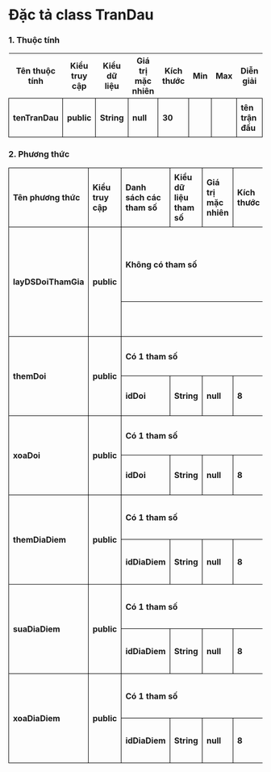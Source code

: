 # Đặc tả class TranDau

### 1. Thuộc tính
| Tên thuộc tính | Kiểu truy cập | Kiểu dữ liệu | Giá trị mặc nhiên | Kích thước| Min | Max | Diễn giải |
|---|---|---|---|---|---|---|---|
| tenTranDau | public | String | null | 30 | | | tên trận đấu |

### 2. Phương thức

<style>
table {
  border-collapse:collapse;
}

td {
  border: 1px solid #000;
  margin: 0;
  font-weight: bold;
  padding: 0.5em;
}
</style>

<table>
    <tr>
        <td>Tên phương thức</td>
        <td>Kiểu truy cập</td>
        <td>Danh sách các tham số</td>
        <td>Kiểu dữ liệu tham số</td>
        <td>Giá trị mặc nhiên</td>
        <td>Kích thước</td>
        <td>Kiểu trả về của phương thức</td>
        <td>Diễn giải</td>
    </tr>
    <tr>
      <td rowspan="2">layDSDoiThamGia</td>
      <td rowspan="2">public</td>
      <td colspan="4">Không có tham số</td>
      <td rowspan="2">List < Doi ></td>
      <td rowspan="2">Lấy danh sách đội tham gia vào trận đấu đó</td>
    </tr><tr>
      <td colspan="4"></td>
    </tr>
    <tr>
      <td rowspan="2">themDoi</td>
      <td rowspan="2">public</td>
      <td colspan="4">Có 1 tham số</td>
      <td rowspan="2"></td>
      <td rowspan="2">Thêm đội thi đấu vào trận đấu</td>
    </tr>
    <tr>
      <td>idDoi</td>
      <td>String</td>
      <td>null</td>
      <td>8</td>
    </tr>
    <tr>
      <td rowspan="2">xoaDoi</td>
      <td rowspan="2">public</td>
      <td colspan="4">Có 1 tham số</td>
      <td rowspan="2"></td>
      <td rowspan="2">Xóa đội thi đấu khỏi trận đấu</td>
    </tr>
    <tr>
      <td>idDoi</td>
      <td>String</td>
      <td>null</td>
      <td>8</td>
    </tr>
    <tr>
      <td rowspan="2">themDiaDiem</td>
      <td rowspan="2">public</td>
      <td colspan="4">Có 1 tham số</td>
      <td rowspan="2"></td>
      <td rowspan="2">Thêm địa điểm thi đấu vào trận đấu</td>
    </tr>
    <tr>
      <td>idDiaDiem</td>
      <td>String</td>
      <td>null</td>
      <td>8</td>
    </tr>
    <tr>
      <td rowspan="2">suaDiaDiem</td>
      <td rowspan="2">public</td>
      <td colspan="4">Có 1 tham số</td>
      <td rowspan="2"></td>
      <td rowspan="2">Sửa địa điểm thi đấu của trận đấu</td>
    </tr>
    <tr>
      <td>idDiaDiem</td>
      <td>String</td>
      <td>null</td>
      <td>8</td>
    </tr>
    <tr>
      <td rowspan="2">xoaDiaDiem</td>
      <td rowspan="2">public</td>
      <td colspan="4">Có 1 tham số</td>
      <td rowspan="2"></td>
      <td rowspan="2">Xóa địa điểm thi đấu của trận đấu</td>
    </tr>
    <tr>
      <td>idDiaDiem</td>
      <td>String</td>
      <td>null</td>
      <td>8</td>
    </tr>
</table>


  